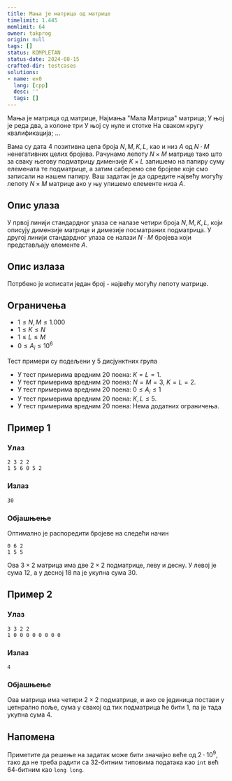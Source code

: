 ```yaml
---
title: Мања је матрица од матрице
timelimit: 1.445
memlimit: 64
owner: takprog
origin: null
tags: []
status: KOMPLETAN
status-date: 2024-08-15
crafted-dir: testcases
solutions:
- name: ex0
  lang: [cpp]
  desc: ''
  tags: []
---
```


Мања је матрица од матрице,
Најмања "Мала Матрица" матрица;
У њој је реда два, а колоне три
У њој су нуле и стотке
На сваком кругу квалификација;
...

Вама су дата $4$ позитивна цела броја $N,M,K,L$, као и низ $A$ од  $N\cdot M$ ненегативних целих бројева. Рачунамо лепоту $N\times M$ матрице тако што за сваку његову подматрицу димензије $K\times L$ запишемо на папиру суму елемената те подматрице, а затим саберемо све бројеве које смо записали на нашем папиру. Ваш задатак је да одредите највећу могућу лепоту $N\times M$ матрице ако у њу упишемо елементе низа $A$.

## Опис улаза
У првој линији стандардног улаза се налазе четири броја $N,M,K,L$, који описују димензије матрице и димезије посматраних подматрица. У другој линији стандардног улаза се налази $N\cdot M$ бројева који представљају елементе $A$.

## Опис излаза
Потрбено је исписати један број - највећу могућу лепоту матрице. 
 
## Ограничења
 - $1\leq N,M \leq 1.000$
 - $1\leq K \leq N$
 - $1\leq L \leq M$
 - $0\leq A_i \leq 10^6$
 
Тест примери су подељени у $5$ дисјунктних група
 - У тест примерима вредним 20 поена: $K=L=1$.
 - У тест примерима вредним 20 поена: $N=M=3$, $K=L=2$.
 - У тест примерима вредним 20 поена: $0\leq A_i\leq 1$
 - У тест примерима вредним 20 поена: $K,L\leq 5$.
 - У тест примерима вредним 20 поена: Нема додатних ограничења.

## Пример 1

### Улаз

```
2 3 2 2
1 5 6 0 5 2
```

### Излаз

```
30
```
### Објашњење
Оптимално је распоредити бројеве на следећи начин
```
0 6 2
1 5 5
```
Ова $3\times2$ матрица има две $2\times2$ подматрице, леву и десну. У левој је сума $12$, а у десној $18$ па је укупна сума $30$.

## Пример 2

### Улаз

```
3 3 2 2
1 0 0 0 0 0 0 0 0 
```

### Излаз

```
4
```
### Објашњење
Ова матрица има четири $2\times2$ подматрице, и ако се јединица постави у цетнрално поље, сума у свакој од тих подматрица ће бити $1$, па је тада укупна сума $4$.

## Напомена
Приметите да решење на задатак може бити значајно веће од $2\cdot 10^9$, тако да не треба радити са 32-битним типовима података као `int` већ 64-битним као `long long`. 



